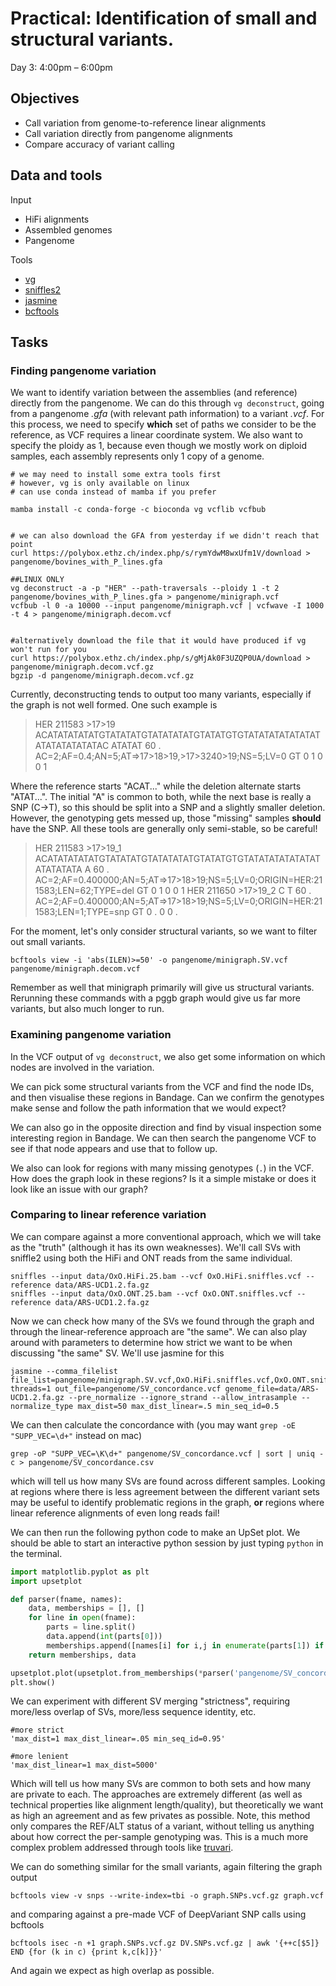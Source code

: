 # Practical: Identification of small and structural variants.
Day 3: 4:00pm – 6:00pm

## Objectives
 - Call variation from genome-to-reference linear alignments
 - Call variation directly from pangenome alignments
 - Compare accuracy of variant calling

## Data and tools

Input
 - HiFi alignments
 - Assembled genomes
 - Pangenome

Tools
 - [vg](https://github.com/vgteam/vg)
 - [sniffles2](https://github.com/fritzsedlazeck/Sniffles)
 - [jasmine](https://github.com/mkirsche/Jasmine)
 - [bcftools](https://github.com/samtools/bcftools)

## Tasks

### Finding pangenome variation

We want to identify variation between the assemblies (and reference) directly from the pangenome.
We can do this through `vg deconstruct`, going from a pangenome _.gfa_ (with relevant path information) to a variant _.vcf_.
For this process, we need to specify **which** set of paths we consider to be the reference, as VCF requires a linear coordinate system.
We also want to specify the ploidy as 1, because even though we mostly work on diploid samples, each assembly represents only 1 copy of a genome.

```
# we may need to install some extra tools first
# however, vg is only available on linux
# can use conda instead of mamba if you prefer

mamba install -c conda-forge -c bioconda vg vcflib vcfbub


# we can also download the GFA from yesterday if we didn't reach that point
curl https://polybox.ethz.ch/index.php/s/rymYdwM8wxUfm1V/download > pangenome/bovines_with_P_lines.gfa

##LINUX ONLY
vg deconstruct -a -p "HER" --path-traversals --ploidy 1 -t 2 pangenome/bovines_with_P_lines.gfa > pangenome/minigraph.vcf
vcfbub -l 0 -a 10000 --input pangenome/minigraph.vcf | vcfwave -I 1000 -t 4 > pangenome/minigraph.decom.vcf


#alternatively download the file that it would have produced if vg won't run for you
curl https://polybox.ethz.ch/index.php/s/gMjAk0F3UZQP0UA/download > pangenome/minigraph.decom.vcf.gz
bgzip -d pangenome/minigraph.decom.vcf.gz
```

Currently, deconstructing tends to output too many variants, especially if the graph is not well formed.
One such example is
>HER     211583  >17>19  ACATATATATATGTATATATGTATATATATGTATATGTGTATATATATATATATATATATATATATAC    ATATAT  60      .       AC=2;AF=0.4;AN=5;AT=>17>18>19,>17>3240>19;NS=5;LV=0     GT      0       1       0       0       1

Where the reference starts "ACAT..." while the deletion alternate starts "ATAT...".
The initial "A" is common to both, while the next base is really a SNP (C→T), so this should be split into a SNP and a slightly smaller deletion.
However, the genotyping gets messed up, those "missing" samples **should** have the SNP.
All these tools are generally only semi-stable, so be careful!

>HER     211583  >17>19_1        ACATATATATATGTATATATGTATATATATGTATATGTGTATATATATATATATATATATATA A       60      .       AC=2;AF=0.400000;AN=5;AT=>17>18>19;NS=5;LV=0;ORIGIN=HER:211583;LEN=62;TYPE=del  GT      0       1       0       0       1
HER     211650  >17>19_2        C       T       60      . AC=2;AF=0.400000;AN=5;AT=>17>18>19;NS=5;LV=0;ORIGIN=HER:211583;LEN=1;TYPE=snp   GT      0       .       0       0       .


For the moment, let's only consider structural variants, so we want to filter out small variants.

```
bcftools view -i 'abs(ILEN)>=50' -o pangenome/minigraph.SV.vcf pangenome/minigraph.decom.vcf
```

Remember as well that minigraph primarily will give us structural variants.
Rerunning these commands with a pggb graph would give us far more variants, but also much longer to run.

### Examining pangenome variation

In the VCF output of `vg deconstruct`, we also get some information on which nodes are involved in the variation.

We can pick some structural variants from the VCF and find the node IDs, and then visualise these regions in Bandage.
Can we confirm the genotypes make sense and follow the path information that we would expect?

We can also go in the opposite direction and find by visual inspection some interesting region in Bandage.
We can then search the pangenome VCF to see if that node appears and use that to follow up.

We also can look for regions with many missing genotypes (`.`) in the VCF.
How does the graph look in these regions?
Is it a simple mistake or does it look like an issue with our graph?

### Comparing to linear reference variation

We can compare against a more conventional approach, which we will take as the "truth" (although it has its own weaknesses).
We'll call SVs with sniffle2 using both the HiFi and ONT reads from the same individual.

```
sniffles --input data/OxO.HiFi.25.bam --vcf OxO.HiFi.sniffles.vcf --reference data/ARS-UCD1.2.fa.gz
sniffles --input data/OxO.ONT.25.bam --vcf OxO.ONT.sniffles.vcf --reference data/ARS-UCD1.2.fa.gz
```

Now we can check how many of the SVs we found through the graph and through the linear-reference approach are "the same".
We can also play around with parameters to determine how strict we want to be when discussing "the same" SV.
We'll use jasmine for this

```
jasmine --comma_filelist file_list=pangenome/minigraph.SV.vcf,OxO.HiFi.sniffles.vcf,OxO.ONT.sniffles.vcf threads=1 out_file=pangenome/SV_concordance.vcf genome_file=data/ARS-UCD1.2.fa.gz --pre_normalize --ignore_strand --allow_intrasample --normalize_type max_dist=50 max_dist_linear=.5 min_seq_id=0.5
```

We can then calculate the concordance with (you may want `grep -oE "SUPP_VEC=\d+"` instead on mac)

```
grep -oP "SUPP_VEC=\K\d+" pangenome/SV_concordance.vcf | sort | uniq -c > pangenome/SV_concordance.csv
```

which will tell us how many SVs are found across different samples.
Looking at regions where there is less agreement between the different variant sets may be useful to identify problematic regions in the graph, **or** regions where linear reference alignments of even long reads fail!

We can then run the following python code to make an UpSet plot.
We should be able to start an interactive python session by just typing `python` in the terminal.

```python
import matplotlib.pyplot as plt
import upsetplot

def parser(fname, names):
    data, memberships = [], []
    for line in open(fname):
        parts = line.split()
        data.append(int(parts[0]))
        memberships.append([names[i] for i,j in enumerate(parts[1]) if int(j)])
    return memberships, data

upsetplot.plot(upsetplot.from_memberships(*parser('pangenome/SV_concordance.csv',['graph','HiFi','ONT'])))
plt.show()
```

We can experiment with different SV merging "strictness", requiring more/less overlap of SVs, more/less sequence identity, etc.

```
#more strict
'max_dist=1 max_dist_linear=.05 min_seq_id=0.95'

#more lenient
'max_dist_linear=1 max_dist=5000'
```

Which will tell us how many SVs are common to both sets and how many are private to each.
The approaches are extremely different (as well as technical properties like alignment length/quality), but theoretically we want as high an agreement and as few privates as possible.
Note, this method only compares the REF/ALT status of a variant, without telling us anything about how correct the per-sample genotyping was. This is a much more complex problem addressed through tools like [truvari](https://github.com/ACEnglish/truvari).

We can do something similar for the small variants, again filtering the graph output

```
bcftools view -v snps --write-index=tbi -o graph.SNPs.vcf.gz graph.vcf
```

and comparing against a pre-made VCF of DeepVariant SNP calls using bcftools

```
bcftools isec -n +1 graph.SNPs.vcf.gz DV.SNPs.vcf.gz | awk '{++c[$5]} END {for (k in c) {print k,c[k]}}'
```
And again we expect as high overlap as possible.

